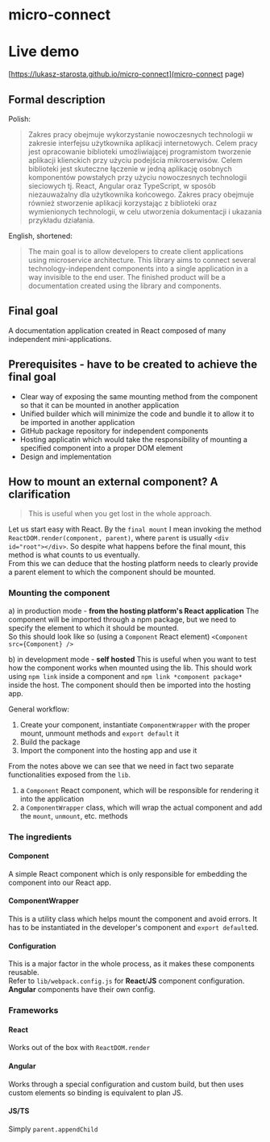 # micro-connect

# Live demo
[https://lukasz-starosta.github.io/micro-connect](micro-connect page)

## Formal description
  
Polish:
> Zakres pracy obejmuje wykorzystanie nowoczesnych technologii w zakresie interfejsu użytkownika aplikacji internetowych. Celem pracy jest opracowanie biblioteki umożliwiającej programistom tworzenie aplikacji klienckich przy użyciu podejścia mikroserwisów. Celem biblioteki jest skuteczne łączenie w jedną aplikację osobnych komponentów powstałych przy użyciu nowoczesnych technologii sieciowych tj. React, Angular oraz TypeScript, w sposób niezauważalny dla użytkownika końcowego. Zakres pracy obejmuje również stworzenie aplikacji korzystając z biblioteki oraz wymienionych technologii, w celu utworzenia dokumentacji i ukazania przykładu działania.

English, shortened:  
> The main goal is to allow developers to create client applications using microservice architecture. This library aims to connect several technology-independent components into a single application in a way invisible to the end user. The finished product will be a documentation created using the library and components.

## Final goal

A documentation application created in React composed of many independent mini-applications.  

## Prerequisites - have to be created to achieve the final goal
- Clear way of exposing the same mounting method from the component so that it can be mounted in another application
- Unified builder which will minimize the code and bundle it to allow it to be imported in another application
- GitHub package repository for independent components
- Hosting applicatin which would take the responsibility of mounting a specified component into a proper DOM element
- Design and implementation

## How to mount an external component? A clarification

> This is useful when you get lost in the whole approach.  

Let us start easy with React. By the `final mount` I mean invoking the method `ReactDOM.render(component, parent)`, where `parent` is usually `<div id="root"></div>`. So despite what happens before the final mount, this method is what counts to us eventually.  
From this we can deduce that the hosting platform needs to clearly provide a parent element to which the component should be mounted.  

### Mounting the component

a) in production mode - **from the hosting platform's React application**
    The component will be imported through a npm package, but we need to specify the element to which it should be mounted.  
    So this should look like so (using a `Component` React element) `<Component src={Component} />`
    
b) in development mode - **self hosted**
    This is useful when you want to test how the component works when mounted using the lib.
    This should work using `npm link` inside a component and `npm link *component package*` inside the host.
    The component should then be imported into the hosting app.

General workflow:
1) Create your component, instantiate `ComponentWrapper` with the proper mount, unmount methods and `export default` it
2) Build the package
3) Import the component into the hosting app and use it
    
From the notes above we can see that we need in fact two separate functionalities exposed from the `lib`.
1) a `Component` React component, which will be responsible for rendering it into the application
2) a `ComponentWrapper` class, which will wrap the actual component and add the `mount`, `unmount`, etc. methods  

### The ingredients

#### Component
A simple React component which is only responsible for embedding the component into our React app.

#### ComponentWrapper
This is a utility class which helps mount the component and avoid errors.
It has to be instantiated in the developer's component and `export default`ed.

#### Configuration
This is a major factor in the whole process, as it makes these components reusable.  
Refer to `lib/webpack.config.js` for **React**/**JS** component configuration.
**Angular** components have their own config.

### Frameworks

#### React
Works out of the box with `ReactDOM.render`

#### Angular
Works through a special configuration and custom build, but then uses custom elements so binding is equivalent to plan JS.

#### JS/TS
Simply `parent.appendChild`

